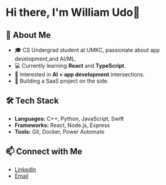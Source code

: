 
<!--
## Hi there 👋 
**My name is William Udo**


I am a computer Science undergraduate at the University of Missouri, Kansas City as well as an aspiring app developer and LLM specialist.  
  * 🌍  I'm based in Kansas City, MO
  * 🖥️  See my portfolio at [Github](http://github.com/williamudo)
  * ✉️  You can contact me at [wu7nf@umsystem.edu](mailto:wu7nf@umsystem.edu) * 🧠  I'm currently learning A new framework

-->
<!--
**williamudo/Williamudo** is a ✨ _special_ ✨ repository because its `README.md` (this file) appears on your GitHub profile.

Here are some ideas to get you started:

- 🔭 I’m currently working on ...
- 🌱 I’m currently learning ...
- 👯 I’m looking to collaborate on ...
- 🤔 I’m looking for help with ...
- 💬 Ask me about ...
- 📫 How to reach me: ...
- 😄 Pronouns: ...
- ⚡ Fun fact: ...
-->

# Hi there, I'm William Udo👋

## 🚀 About Me
- 🎓 CS Undergrad student at UMKC, passionate about app development,and AI/ML.
- 💻 Currently learning **React** and **TypeScript**.
- 🧠 Interested in **AI + app development** intersections.
- 🌱 Building a SaaS project on the side.

## 🛠️ Tech Stack
- **Languages:** C++, Python, JavaScript, Swift
- **Frameworks:** React, Node.js, Express
- **Tools:** Git, Docker, Power Automate

## 📫 Connect with Me
- [LinkedIn](https://www.linkedin.com/in/YOUR-LINK/)
- [Email](wu7nf@umsystem.edu)
 <!-- - [Portfolio](https://your-portfolio.com) -->

<!--
## 📊 GitHub Stats
![William's GitHub Stats](https://github-readme-stats.vercel.app/api?username=WilliamUdo&show_icons=true&theme=tokyonight)
-->







